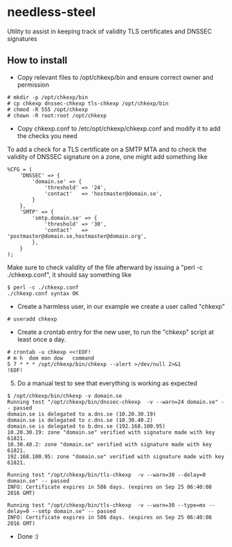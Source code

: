 # needless-steel
Utility to assist in keeping track of validity TLS certificates and DNSSEC signatures

## How to install

* Copy relevant files to /opt/chkexp/bin and ensure correct owner and permission

```
# mkdir -p /opt/chkexp/bin
# cp chkexp dnssec-chkexp tls-chkexp /opt/chkexp/bin
# chmod -R 555 /opt/chkexp
# chown -R root:root /opt/chkexp
```

* Copy chkexp.conf to /etc/opt/chkexp/chkexp.conf and modify it to add the checks you need

To add a check for a TLS certificate on a SMTP MTA and to check the validity
of DNSSEC signature on a zone, one might add something like

```
%CFG = (
	'DNSSEC' => {
		'domain.se' => {
			'threshold'	=> '24',
			'contact'	=> 'hostmaster@domain.se',
		}
	},
	'SMTP' => {
		'smtp.domain.se' => {
			'threshold'	=> '30',
			'contact'	=> 'postmaster@domain.se,hostmaster@domain.org',
		},
	}
);
```

Make sure to check validity of the file afterward by issuing a "perl -c ./chkexp.conf",
it should say something like

```
$ perl -c ./chkexp.conf
./chkexp.conf syntax OK
```

* Create a harmless user, in our example we create a user called "chkexp"

`# useradd chkexp`

* Create a crontab entry for the new user, to run the "chkexp" script at least once a day.

```
# crontab -u chkexp <<!EOF!
# m h  dom mon dow   command
5 7 * * * /opt/chkexp/bin/chkexp --alert >/dev/null 2>&1
!EOF!
```

5. Do a manual test to see that everything is working as expected

```
$ /opt/chkexp/bin/chkexp -v domain.se
Running test "/opt/chkexp/bin/dnssec-chkexp  -v --warn=24 domain.se" -- passed
domain.se is delegated to a.dns.se (10.20.30.19)
domain.se is delegated to c.dns.se (10.30.40.2)
domain.se is delegated to b.dns.se (192.168.100.95)
10.20.30.19: zone "domain.se" verified with signature made with key 61821.
10.30.40.2: zone "domain.se" verified with signature made with key 61821.
192.168.100.95: zone "domain.se" verified with signature made with key 61821.

Running test "/opt/chkexp/bin/tls-chkexp  -v --warn=30 --delay=0 domain.se" -- passed
INFO: Certificate expires in 586 days. (expires on Sep 25 06:40:08 2016 GMT)

Running test "/opt/chkexp/bin/tls-chkexp  -v --warn=30 --type=mx --delay=0 --smtp domain.se" -- passed
INFO: Certificate expires in 586 days. (expires on Sep 25 06:40:08 2016 GMT)
```

* Done :)
